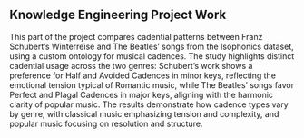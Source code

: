 ## Knowledge Engineering Project Work

This part of the project compares cadential patterns between Franz Schubert’s Winterreise and The Beatles’ songs from the Isophonics dataset, using a custom ontology for musical cadences. The study highlights distinct cadential usage across the two genres: Schubert’s work shows a preference for Half and Avoided Cadences in minor keys, reflecting the emotional tension typical of Romantic music, while The Beatles’ songs favor Perfect and Plagal Cadences in major keys, aligning with the harmonic clarity of popular music. The results demonstrate how cadence types vary by genre, with classical music emphasizing tension and complexity, and popular music focusing on resolution and structure.

